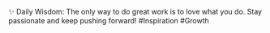 ✨ Daily Wisdom: The only way to do great work is to love what you do. Stay passionate and keep pushing forward! #Inspiration #Growth